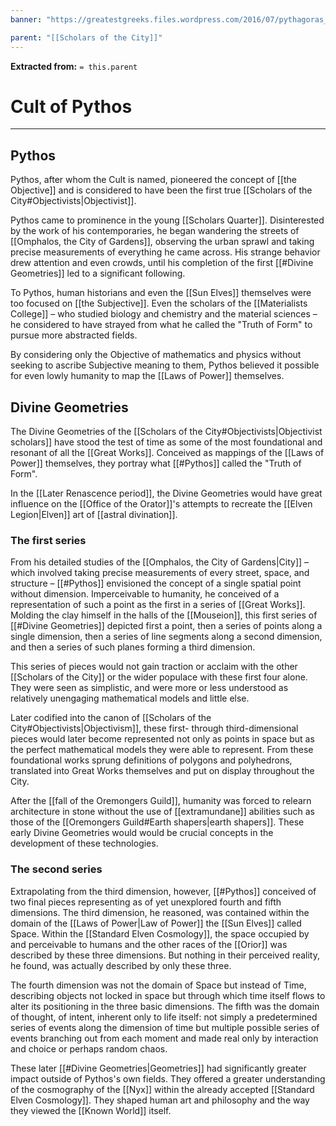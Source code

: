 ```yaml
---
banner: "https://greatestgreeks.files.wordpress.com/2016/07/pythagoras_humanity-healing.jpg"

parent: "[[Scholars of the City]]"
---
```

**Extracted from:** `= this.parent`
# Cult of Pythos

---

## Pythos

Pythos, after whom the Cult is named, pioneered the concept of [[the Objective]] and is considered to have been the first true [[Scholars of the City#Objectivists|Objectivist]].

Pythos came to prominence in the young [[Scholars Quarter]]. Disinterested by the work of his contemporaries, he began wandering the streets of [[Omphalos, the City of Gardens]], observing the urban sprawl and taking precise measurements of everything he came across. His strange behavior drew attention and even crowds, until his completion of the first [[#Divine Geometries]] led to a significant following.

To Pythos, human historians and even the [[Sun Elves]] themselves were too focused on [[the Subjective]]. Even the scholars of the [[Materialists College]] – who studied biology and chemistry and the material sciences – he considered to have strayed from what he called the "Truth of Form" to pursue more abstracted fields.

By considering only the Objective of mathematics and physics without seeking to ascribe Subjective meaning to them, Pythos believed it possible for even lowly humanity to map the [[Laws of Power]] themselves.

## Divine Geometries

The Divine Geometries of the [[Scholars of the City#Objectivists|Objectivist scholars]] have stood the test of time as some of the most foundational and resonant of all the [[Great Works]]. Conceived as mappings of the [[Laws of Power]] themselves, they portray what [[#Pythos]] called the "Truth of Form".

In the [[Later Renascence period]], the Divine Geometries would have great influence on the [[Office of the Orator]]'s attempts to recreate the [[Elven Legion|Elven]] art of [[astral divination]].

### The first series

From his detailed studies of the [[Omphalos, the City of Gardens|City]] – which involved taking precise measurements of every street, space, and structure – [[#Pythos]] envisioned the concept of a single spatial point without dimension. Imperceivable to humanity, he conceived of a representation of such a point as the first in a series of [[Great Works]]. Molding the clay himself in the halls of the [[Mouseion]], this first series of [[#Divine Geometries]] depicted first a point, then a series of points along a single dimension, then a series of line segments along a second dimension, and then a series of such planes forming a third dimension.

This series of pieces would not gain traction or acclaim with the other [[Scholars of the City]] or the wider populace with these first four alone. They were seen as simplistic, and were more or less understood as relatively unengaging mathematical models and little else.

Later codified into the canon of [[Scholars of the City#Objectivists|Objectivism]], these first- through third-dimensional pieces would later become represented not only as points in space but as the perfect mathematical models they were able to represent. From these foundational works sprung definitions of polygons and polyhedrons, translated into Great Works themselves and put on display throughout the City.

After the [[fall of the Oremongers Guild]], humanity was forced to relearn architecture in stone without the use of [[extramundane]] abilities such as those of the [[Oremongers Guild#Earth shapers|earth shapers]]. These early Divine Geometries would would be crucial concepts in the development of these technologies.

### The second series

Extrapolating from the third dimension, however, [[#Pythos]] conceived of two final pieces representing as of yet unexplored fourth and fifth dimensions. The third dimension, he reasoned, was contained within the domain of the [[Laws of Power|Law of Power]] the [[Sun Elves]] called Space. Within the [[Standard Elven Cosmology]], the space occupied by and perceivable to humans and the other races of the [[Orior]] was described by these three dimensions. But nothing in their perceived reality, he found, was actually described by only these three.

The fourth dimension was not the domain of Space but instead of Time, describing objects not locked in space but through which time itself flows to alter its positioning in the three basic dimensions. The fifth was the domain of thought, of intent, inherent only to life itself: not simply a predetermined series of events along the dimension of time but multiple possible series of events branching out from each moment and made real only by interaction and choice or perhaps random chaos.

These later [[#Divine Geometries|Geometries]] had significantly greater impact outside of Pythos's own fields. They offered a greater understanding of the cosmography of the [[Nyx]] within the already accepted [[Standard Elven Cosmology]]. They shaped human art and philosophy and the way they viewed the [[Known World]] itself.